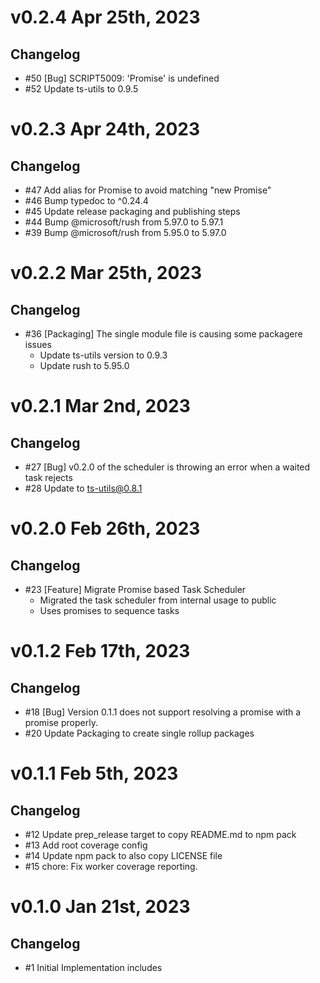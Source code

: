 # v0.2.4 Apr 25th, 2023

## Changelog

- #50 [Bug] SCRIPT5009: 'Promise' is undefined
- #52 Update ts-utils to 0.9.5

# v0.2.3 Apr 24th, 2023

## Changelog

- #47 Add alias for Promise to avoid matching "new Promise"
- #46 Bump typedoc to ^0.24.4
- #45 Update release packaging and publishing steps
- #44 Bump @microsoft/rush from 5.97.0 to 5.97.1
- #39 Bump @microsoft/rush from 5.95.0 to 5.97.0

# v0.2.2 Mar 25th, 2023

## Changelog

- #36 [Packaging] The single module file is causing some packagere issues
  - Update ts-utils version to 0.9.3
  - Update rush to 5.95.0

# v0.2.1 Mar 2nd, 2023

## Changelog

- #27 [Bug] v0.2.0 of the scheduler is throwing an error when a waited task rejects
- #28 Update to ts-utils@0.8.1

# v0.2.0 Feb 26th, 2023

## Changelog

- #23 [Feature] Migrate Promise based Task Scheduler
  - Migrated the task scheduler from internal usage to public
  - Uses promises to sequence tasks

# v0.1.2 Feb 17th, 2023

## Changelog

- #18 [Bug] Version 0.1.1 does not support resolving a promise with a promise properly.
- #20 Update Packaging to create single rollup packages

# v0.1.1 Feb 5th, 2023

## Changelog

- #12 Update prep_release target to copy README.md to npm pack
- #13 Add root coverage config
- #14 Update npm pack to also copy LICENSE file
- #15 chore: Fix worker coverage reporting.

# v0.1.0 Jan 21st, 2023

## Changelog

- #1 Initial Implementation includes
